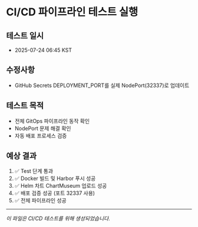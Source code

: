 # CI/CD 파이프라인 테스트 실행

## 테스트 일시
- 2025-07-24 06:45 KST

## 수정사항
- GitHub Secrets DEPLOYMENT_PORT를 실제 NodePort(32337)로 업데이트

## 테스트 목적
- 전체 GitOps 파이프라인 동작 확인
- NodePort 문제 해결 확인
- 자동 배포 프로세스 검증

## 예상 결과
1. ✅ Test 단계 통과
2. ✅ Docker 빌드 및 Harbor 푸시 성공
3. ✅ Helm 차트 ChartMuseum 업로드 성공
4. ✅ 배포 검증 성공 (포트 32337 사용)
5. ✅ 전체 파이프라인 성공

---

*이 파일은 CI/CD 테스트를 위해 생성되었습니다.*